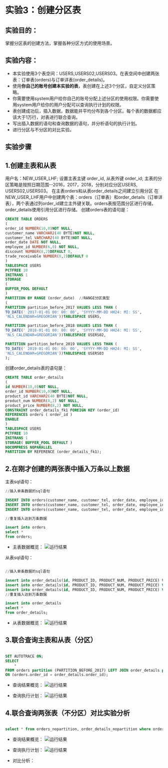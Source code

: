 # 实验3：创建分区表

## 实验目的：

掌握分区表的创建方法，掌握各种分区方式的使用场景。

## 实验内容：
- 本实验使用3个表空间：USERS,USERS02,USERS03。在表空间中创建两张表：订单表(orders)与订单详表(order_details)。
- 使用**你自己的账号创建本实验的表**，表创建在上述3个分区，自定义分区策略。
- 你需要使用system用户给你自己的账号分配上述分区的使用权限。你需要使用system用户给你的用户分配可以查询执行计划的权限。
- 表创建成功后，插入数据，数据能并平均分布到各个分区。每个表的数据都应该大于1万行，对表进行联合查询。
- 写出插入数据的语句和查询数据的语句，并分析语句的执行计划。
- 进行分区与不分区的对比实验。

## 实验步骤
## 1.创建主表和从表
用户名：NEW_USER_LHF; 设置主表主键 order_id, 从表外键 order_id; 主表的分区策略是按照日期范围--2016，2017，2018，分别对应分区USERS, USERS02,USERS03。
在主表orders和从表order_details之间建立引用分区
在NEW_USER_LHF用户中创建两个表：orders（订单表）和order_details（订单详表），两个表通过列order_id建立主外键关联。orders表按范围分区进行存储，order_details使用引用分区进行存储。
创建orders表的语句是：

```sql
CREATE TABLE ORDERS
(
order_id NUMBER(10,0)NOT NULL,
customer_name VARCHAR2(40 BYTE)NOT NULL,
customer_tel VARCHAR2(40 BYTE)NOT NULL,
order_date DATE NOT NULL,
employee_id NUMBER(6,0) NOT NULL,
discount NUMBER(8,2)DEFAULT 0,
trade_receivable NUMBER(8,2)DEFAULT 0
)
TABLESPACE USERS
PCTFREE 10
INITRANS 1
STORAGE
(
BUFFER_POOL DEFAULT
)
PARTITION BY RANGE (order_date)  //RANGE分区类型
(
PARTITION partition_before_2017 VALUES LESS THAN (
TO_DATE(' 2017-01-01 00: 00: 00', 'SYYYY-MM-DD HH24: MI: SS',
'NLS_CALENDAR=GREGORIAN'))TABLESPACE USERS,

PARTITION partition_before_2018 VALUES LESS THAN (
TO_DATE(' 2018-01-01 00: 00: 00', 'SYYYY-MM-DD HH24: MI: SS',
'NLS_CALENDAR=GREGORIAN'))TABLESPACE USERS02,

PARTITION partition_before_2019 VALUES LESS THAN (
TO_DATE(' 2019-01-01 00: 00: 00', 'SYYYY-MM-DD HH24: MI: SS',
'NLS_CALENDAR=GREGORIAN'))TABLESPACE USERS03
);
```

创建order_details表的语句是：
```sql
CREATE TABLE order_details
(
id NUMBER(10,0)NOT NULL,
order_id NUMBER(10,0)NOT NULL,
product_id VARCHAR2(40 BYTE)NOT NULL,
product_num NUMBER(8,2) NOT NULL,
product_price NUMBER(8,2) NOT NULL,
CONSTRAINT order_details_fk1 FOREIGN KEY (order_id)
REFERENCES orders ( order_id )
ENABLE
)
TABLESPACE USERS
PCTFREE 10 
INITRANS 1
STORAGE( BUFFER_POOL DEFAULT )
NOCOMPRESS NOPARALLEL
PARTITION BY REFERENCE (order_details_fk1);
```


## 2.在刚才创建的两张表中插入万条以上数据

主表sql语句：
```sql
//插入单条数据的sql语句

INSERT INTO orders(customer_name, customer_tel, order_date, employee_id, trade_receivable, discount) VALUES('Li', '777', to_date ( '2015-12-20 12:40:32' , 'YYYY-MM-DD HH24:MI:SS' ), 3, 7, 80);
INSERT INTO orders(customer_name, customer_tel, order_date, employee_id, trade_receivable, discount) VALUES('Hong', '888', to_date ( '2016-12-20 12:40:32' , 'YYYY-MM-DD HH24:MI:SS' ),4, 8, 90);
INSERT INTO orders(customer_name, customer_tel, order_date, employee_id, trade_receivable, discount) VALUES('Fei', '999', to_date ( '2017-12-20 12:40:32' , 'YYYY-MM-DD HH24:MI:SS' ),5,9, 100);

//重复插入达到万条数据

insert into orders
select *
from orders;
```

- 主表数据概览：
![运行结果](https://github.com/wtsStudy/Oracle/blob/master/test3/分区主表数据概览.png )

从表sql语句：
```sql

//插入单条数据的sql语句

insert into order_details(id, PRODUCT_ID, PRODUCT_NUM, PRODUCT_PRICE) VALUES(1, 2, 3, 4);
insert into order_details(id, PRODUCT_ID, PRODUCT_NUM, PRODUCT_PRICE) VALUES(2, 3, 4, 5);
insert into order_details(id, PRODUCT_ID, PRODUCT_NUM, PRODUCT_PRICE) VALUES(3, 4, 5, 6);
//重复插入达到万条数据

insert into order_details
select *
from order_details;
```

- 从表数据概览：
![运行结果](https://github.com/wtsStudy/Oracle/blob/master/test3/分区从表数据概览.png )

## 3.联合查询主表和从表（分区）
```sql

SET AUTOTRACE ON;
SELECT
    *
FROM orders partition (PARTITION_BEFORE_2017) LEFT JOIN order_details partition (PARTITION_BEFORE_2017)
ON (orders.order_id = order_details.order_id);

```

- 查询结果概览：
![运行结果](https://github.com/wtsStudy/Oracle/blob/master/test3/分区查询_PartitionBefore2017.png )

- 查询执行计划：
![运行结果](https://github.com/wtsStudy/Oracle/blob/master/test3/分区查询_执行计划.png )

## 4.联合查询两张表（不分区）对比实验分析
```sql

select * from orders_nopartition, order_details_nopartition where orders_nopartition.order_id = order_details_nopartition.order_id(+);

```
- 查询结果概览：
![运行结果](https://github.com/wtsStudy/Oracle/blob/master/test3/未分区查询_查询结果.png )

- 查询执行计划：
![运行结果](https://github.com/wtsStudy/Oracle/blob/master/test3/未分区查询_执行计划.png )

- 对比分析：
